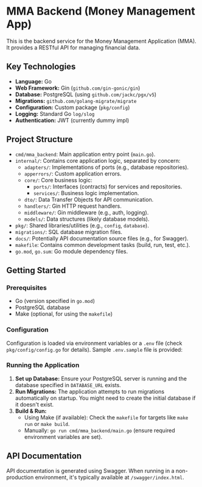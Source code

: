 # MMA Backend (Money Management App)

This is the backend service for the Money Management Application (MMA). It provides a RESTful API for managing financial data.

## Key Technologies

*   **Language:** Go
*   **Web Framework:** Gin (`github.com/gin-gonic/gin`)
*   **Database:** PostgreSQL (using `github.com/jackc/pgx/v5`)
*   **Migrations:** `github.com/golang-migrate/migrate`
*   **Configuration:** Custom package (`pkg/config`)
*   **Logging:** Standard Go `log/slog`
*   **Authentication:** JWT (currently dummy impl)

## Project Structure

*   `cmd/mma_backend`: Main application entry point (`main.go`).
*   `internal/`: Contains core application logic, separated by concern:
    *   `adapters/`: Implementations of ports (e.g., database repositories).
    *   `apperrors/`: Custom application errors.
    *   `core/`: Core business logic:
        *   `ports/`: Interfaces (contracts) for services and repositories.
        *   `services/`: Business logic implementation.
    *   `dto/`: Data Transfer Objects for API communication.
    *   `handlers/`: Gin HTTP request handlers.
    *   `middleware/`: Gin middleware (e.g., auth, logging).
    *   `models/`: Data structures (likely database models).
*   `pkg/`: Shared libraries/utilities (e.g., `config`, `database`).
*   `migrations/`: SQL database migration files.
*   `docs/`: Potentially API documentation source files (e.g., for Swagger).
*   `makefile`: Contains common development tasks (build, run, test, etc.).
*   `go.mod`, `go.sum`: Go module dependency files.

## Getting Started

### Prerequisites

*   Go (version specified in `go.mod`)
*   PostgreSQL database
*   Make (optional, for using the `makefile`)

### Configuration

Configuration is loaded via environment variables or a `.env` file (check `pkg/config/config.go` for details). Sample `.env.sample` file is provided:

### Running the Application

1.  **Set up Database:** Ensure your PostgreSQL server is running and the database specified in `DATABASE_URL` exists.
2.  **Run Migrations:** The application attempts to run migrations automatically on startup. You might need to create the initial database if it doesn't exist.
3.  **Build & Run:**
    *   Using Make (if available): Check the `makefile` for targets like `make run` or `make build`.
    *   Manually: `go run cmd/mma_backend/main.go` (ensure required environment variables are set).

## API Documentation

API documentation is generated using Swagger. When running in a non-production environment, it's typically available at `/swagger/index.html`. 

